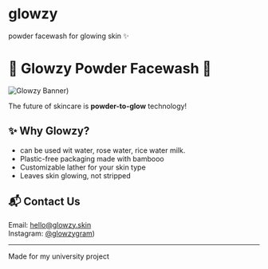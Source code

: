 # glowzy
powder facewash for glowing skin ✨
# 🌟 Glowzy Powder Facewash 🌟

![Glowzy Banner](https://i.pinimg.com/736x/e3/84/e2/e384e2d013274fe3ba8bc6e61de8c6de.jpg))

The future of skincare is **powder-to-glow** technology! 

## ✨ Why Glowzy?
- can be used wit water, rose water, rice water milk.
- Plastic-free packaging made with bambooo
- Customizable lather for your skin type
- Leaves skin glowing, not stripped


## 📬 Contact Us
Email: hello@glowzy.skin  
Instagram: [@glowzygram](https://www.instagram.com/glowzygram?igsh=MXVjZGNyYTBnMTZmaA==))

---

Made for my university project
